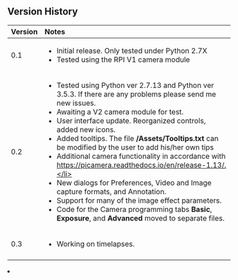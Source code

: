 ## Version History

| Version    | Notes                               |
| :--------- | :----------------------------------------------------- |
| 0.1 | <ul><li>Initial release. Only tested under Python 2.7X</li><li>Tested using the RPI V1 camera module </li></ul> |
| 0.2 | <ul><li>Tested using Python ver 2.7.13 and Python ver 3.5.3. If there are any problems please send me new issues.</li><li>Awaiting a V2 camera module for test.</li><li>User interface update. Reorganized controls, added new icons.</li><li>Added tooltips. The file **/Assets/Tooltips.txt** can be modified by the user to add his/her own tips</li><li>Additional camera functionality in accordance with https://picamera.readthedocs.io/en/release-1.13/.</li><li>New dialogs for Preferences, Video and Image capture formats, and Annotation.</li><li>Support for many of the image effect parameters.</li><li>Code for the Camera programming tabs **Basic**, **Exposure**, and **Advanced** moved to separate files.</li></ul> |
| 0.3 | <ul><li>Working on timelapses. </li></ul> |
| | |
<li></li>
